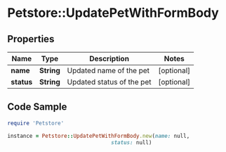 # Petstore::UpdatePetWithFormBody

## Properties

Name | Type | Description | Notes
------------ | ------------- | ------------- | -------------
**name** | **String** | Updated name of the pet | [optional] 
**status** | **String** | Updated status of the pet | [optional] 

## Code Sample

```ruby
require 'Petstore'

instance = Petstore::UpdatePetWithFormBody.new(name: null,
                                 status: null)
```


